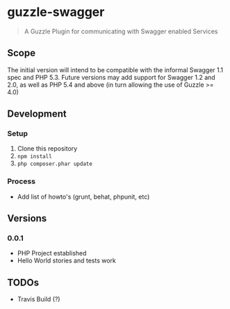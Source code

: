 # guzzle-swagger

> A Guzzle Plugin for communicating with Swagger enabled Services

## Scope
The initial version will intend to be compatible with the informal Swagger 1.1 spec and PHP 5.3.  Future versions may add support for Swagger 1.2 and 2.0, as well as PHP 5.4 and above (in turn allowing the use of Guzzle >= 4.0)

## Development

### Setup

  1. Clone this repository
  2. `npm install`
  3. `php composer.phar update`

### Process

 * Add list of howto's (grunt, behat, phpunit, etc)

## Versions

### 0.0.1
 - PHP Project established
 - Hello World stories and tests work

## TODOs

 - Travis Build (?)
 
